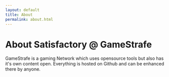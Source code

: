 ```yaml
---
layout: default
title: About
permalink: about.html
---
```

# About Satisfactory @ GameStrafe

GameStrafe is a gaming Network which uses opensource tools but also has it's own content open. Everything is hosted on Github and can be enhanced there by anyone. 
